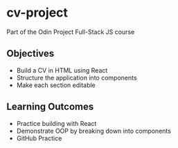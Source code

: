 # cv-project
Part of the Odin Project Full-Stack JS course

## Objectives
* Build a CV in HTML using React
* Structure the application into components
* Make each section editable

## Learning Outcomes
* Practice building with React
* Demonstrate OOP by breaking down into components
* GitHub Practice
